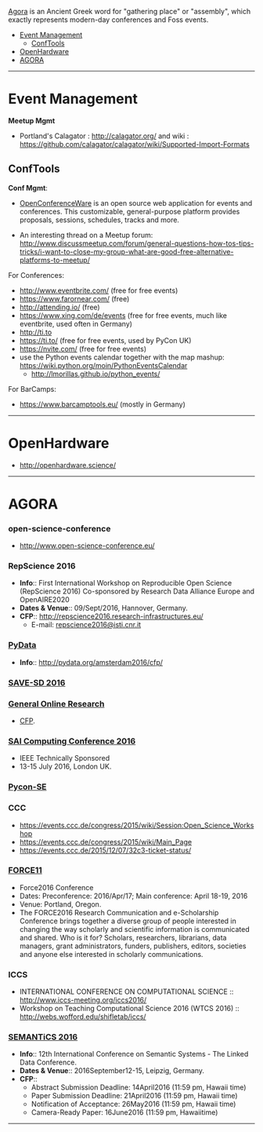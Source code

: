 [Agora](https://en.wikipedia.org/wiki/Agora) is an Ancient Greek word for "gathering place" or "assembly", which exactly represents modern-day conferences and Foss events.

+ [Event Management](#event-management)
   + [ConfTools](#conftools)
+ [OpenHardware](#openhardware)
+ [AGORA](#agora)

----

# Event Management 
__Meetup Mgmt__
+ Portland's Calagator : http://calagator.org/ and wiki : https://github.com/calagator/calagator/wiki/Supported-Import-Formats


## ConfTools
__Conf Mgmt__:
+ [OpenConferenceWare](https://github.com/osbridge/openconferenceware) is an open source web application for events and conferences. This customizable, general-purpose platform provides proposals, sessions, schedules, tracks and more.

+ An interesting thread on a Meetup forum: http://www.discussmeetup.com/forum/general-questions-how-tos-tips-tricks/i-want-to-close-my-group-what-are-good-free-alternative-platforms-to-meetup/

For Conferences:
+ http://www.eventbrite.com/ (free for free events)
+ https://www.farornear.com/ (free)
+ http://attending.io/ (free)
+ https://www.xing.com/de/events (free for free events, much like eventbrite, used often in Germany)
+ http://ti.to
+ https://ti.to/ (free for free events, used by PyCon UK)
+ https://nvite.com/ (free for free events)
+ use the Python events calendar together with the map mashup: https://wiki.python.org/moin/PythonEventsCalendar
   + http://lmorillas.github.io/python_events/

For BarCamps:
+ https://www.barcamptools.eu/ (mostly in Germany)

----

# OpenHardware
+ http://openhardware.science/

----

# AGORA

### open-science-conference
+ http://www.open-science-conference.eu/

### RepScience 2016
+  __Info__:: First International Workshop on Reproducible Open Science (RepScience 2016) Co-sponsored by Research Data Alliance Europe and OpenAIRE2020 
+  __Dates & Venue__:: 09/Sept/2016, Hannover, Germany.
+  __CFP__:: http://repscience2016.research-infrastructures.eu/
    + E-mail: repscience2016@isti.cnr.it

### [PyData](http://pydata.org/)
+ __Info__:: http://pydata.org/amsterdam2016/cfp/

### [SAVE-SD 2016](https://lists.okfn.org/pipermail/open-science/2015-November/004048.html)

### [General Online Research](http://www.gor.de/)
+ [CFP](http://www.gor.de/about/call-for-papers.html).

### [SAI Computing Conference 2016](http://www.SAIConference.com/Computing2016)
+ IEEE Technically Sponsored 
+ 13-15 July 2016, London UK.

### [Pycon-SE](http://www.pycon.se/)

### CCC
+ https://events.ccc.de/congress/2015/wiki/Session:Open_Science_Workshop
+ https://events.ccc.de/congress/2015/wiki/Main_Page
+ https://events.ccc.de/2015/12/07/32c3-ticket-status/

### [FORCE11](http://www.force2016.org)
+ Force2016 Conference
+ Dates: Preconference: 2016/Apr/17; Main conference: April 18-19, 2016
+ Venue: Portland, Oregon.
+ The FORCE2016 Research Communication and e-Scholarship Conference brings together a diverse group of people interested in changing the way scholarly and scientific information is communicated and shared. Who is it for? Scholars, researchers, librarians, data managers, grant administrators, funders, publishers, editors, societies and anyone else interested in scholarly communications.

### ICCS
+ INTERNATIONAL CONFERENCE ON COMPUTATIONAL SCIENCE :: http://www.iccs-meeting.org/iccs2016/ 
+ Workshop on Teaching Computational Science 2016 (WTCS 2016) :: http://webs.wofford.edu/shifletab/iccs/ 


### [SEMANTiCS 2016](http://2016.semantics.cc) 
+ __Info__:: 12th International Conference on Semantic Systems - The Linked Data Conference.
+ __Dates & Venue__:: 2016September12-15, Leipzig, Germany.
+ __CFP__:: 
    * Abstract Submission Deadline: 14April2016 (11:59 pm, Hawaii time)
    * Paper Submission Deadline: 21April2016 (11:59 pm, Hawaii time)
    * Notification of Acceptance: 26May2016 (11:59 pm, Hawaii time)
    * Camera-Ready Paper: 16June2016 (11:59 pm, Hawaiitime)

----

